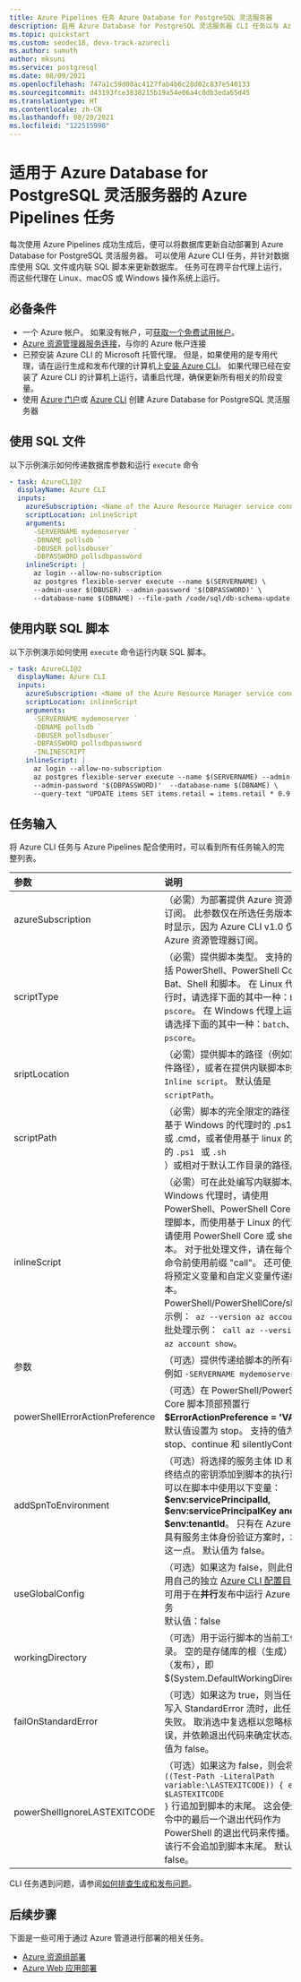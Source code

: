```yaml
---
title: Azure Pipelines 任务 Azure Database for PostgreSQL 灵活服务器
description: 启用 Azure Database for PostgreSQL 灵活服务器 CLI 任务以与 Azure Pipelines 配合使用
ms.topic: quickstart
ms.custom: seodec18, devx-track-azurecli
ms.author: sumuth
author: mksuni
ms.service: postgresql
ms.date: 08/09/2021
ms.openlocfilehash: 747a1c59d00ac4127fab4b6c28d02c837e540133
ms.sourcegitcommit: d43193fce3838215b19a54e06a4c0db3eda65d45
ms.translationtype: HT
ms.contentlocale: zh-CN
ms.lasthandoff: 08/20/2021
ms.locfileid: "122515998"
---
```

# <a name="azure-pipelines-task-for-azure-database-for-postgresql-flexible-server"></a>适用于 Azure Database for PostgreSQL 灵活服务器的 Azure Pipelines 任务

每次使用 Azure Pipelines 成功生成后，便可以将数据库更新自动部署到 Azure Database for PostgreSQL 灵活服务器。  可以使用 Azure CLI 任务，并针对数据库使用 SQL 文件或内联 SQL 脚本来更新数据库。 任务可在跨平台代理上运行，而这些代理在 Linux、macOS 或 Windows 操作系统上运行。

## <a name="prerequisites"></a>必备条件

- 一个 Azure 帐户。 如果没有帐户，可[获取一个免费试用帐户](https://azure.microsoft.com/free/)。
- [Azure 资源管理器服务连接](/azure/devops/pipelines/library/connect-to-azure?view=azure-devops)，与你的 Azure 帐户连接
- 已预安装 Azure CLI 的 Microsoft 托管代理。 但是，如果使用的是专用代理，请在运行生成和发布代理的计算机上[安装 Azure CLI](/cli/azure/install-azure-cli)。 如果代理已经在安装了 Azure CLI 的计算机上运行，请重启代理，确保更新所有相关的阶段变量。
- 使用 [Azure 门户](./quickstart-create-server-portal.md)或 [Azure CLI](./quickstart-create-server-cli.md) 创建 Azure Database for PostgreSQL 灵活服务器


## <a name="use-sql-file"></a>使用 SQL 文件

以下示例演示如何传递数据库参数和运行 ```execute``` 命令  

```yaml
- task: AzureCLI@2
  displayName: Azure CLI
  inputs:
    azureSubscription: <Name of the Azure Resource Manager service connection>
    scriptLocation: inlineScript
    arguments:
      -SERVERNAME mydemoserver `
      -DBNAME pollsdb `
      -DBUSER pollsdbuser`
      -DBPASSWORD pollsdbpassword
    inlineScript: |
      az login --allow-no-subscription
      az postgres flexible-server execute --name $(SERVERNAME) \
      --admin-user $(DBUSER) --admin-password '$(DBPASSWORD)' \
      --database-name $(DBNAME) --file-path /code/sql/db-schema-update.sql
```

## <a name="use-inline-sql-script"></a>使用内联 SQL 脚本

以下示例演示如何使用 ```execute``` 命令运行内联 SQL 脚本。

```yaml
- task: AzureCLI@2
  displayName: Azure CLI
  inputs:
    azureSubscription: <Name of the Azure Resource Manager service connection>
    scriptLocation: inlineScript
    arguments:
      -SERVERNAME mydemoserver `
      -DBNAME pollsdb `
      -DBUSER pollsdbuser`
      -DBPASSWORD pollsdbpassword
      -INLINESCRIPT 
    inlineScript: |
      az login --allow-no-subscription 
      az postgres flexible-server execute --name $(SERVERNAME) --admin-user $(DBUSER) \
      --admin-password '$(DBPASSWORD)'  --database-name $(DBNAME) \
      --query-text "UPDATE items SET items.retail = items.retail * 0.9 WHERE items.id =100;" 
```

## <a name="task-inputs"></a>任务输入

将 Azure CLI 任务与 Azure Pipelines 配合使用时，可以看到所有任务输入的完整列表。 

| 参数            | 说明         | 
| :------------------- | :-------------------|
| azureSubscription| （必需）为部署提供 Azure 资源管理器订阅。 此参数仅在所选任务版本为 0.* 时显示，因为 Azure CLI v1.0 仅支持 Azure 资源管理器订阅。 |
|scriptType| （必需）提供脚本类型。 支持的脚本包括 PowerShell、PowerShell Core、Bat、Shell 和脚本。 在 Linux 代理上运行时，请选择下面的其中一种：```bash``` 或 ```pscore```。 在 Windows 代理上运行时，请选择下面的其中一种：```batch```、```ps``` 或 ```pscore```。 |
|sriptLocation| （必需）提供脚本的路径（例如实际文件路径），或者在提供内联脚本时使用 ```Inline script```。 默认值是 ```scriptPath```。 |
|scriptPath| （必需）脚本的完全限定的路径（使用基于 Windows 的代理时的 .ps1、.bat 或 .cmd，或者使用基于 linux 的代理时的 <code>.ps1 </code> 或 <code>.sh </code>）或相对于默认工作目录的路径。 |
|inlineScript|（必需）可在此处编写内联脚本。 使用 Windows 代理时，请使用 PowerShell、PowerShell Core 或批处理脚本，而使用基于 Linux 的代理时，请使用 PowerShell Core 或 shell 脚本。 对于批处理文件，请在每个 Azure 命令前使用前缀 \"call\"。 还可使用参数将预定义变量和自定义变量传递给此脚本。 <br/>PowerShell/PowerShellCore/shell 的示例：``` az --version az account show``` <br/>批处理示例：``` call az --version call az account show```。 |
| 参数| （可选）提供传递给脚本的所有参数。 例如 ```-SERVERNAME mydemoserver```。 |
|powerShellErrorActionPreference| （可选）在 PowerShell/PowerShell Core 脚本顶部预置行 <b>$ErrorActionPreference = 'VALUE'</b>。 默认值设置为 stop。 支持的值为 stop、continue 和 silentlyContinue。 |
|addSpnToEnvironment|（可选）将选择的服务主体 ID 和 Azure 终结点的密钥添加到脚本的执行环境。 可以在脚本中使用以下变量：<b>$env:servicePrincipalId, $env:servicePrincipalKey and $env:tenantId</b>。 只有在 Azure 终结点具有服务主体身份验证方案时，才遵守这一点。 默认值为 false。|
|useGlobalConfig|（可选）如果这为 false，则此任务将使用自己的独立 <a href= "/cli/azure/azure-cli-configuration?preserve-view=true&view=azure-cli-latest#cli-configuration-file">Azure CLI 配置目录</a>。 这可用于在<b>并行</b>发布中运行 Azure CLI 任务 <br/>默认值：false</td>
|workingDirectory| （可选）用于运行脚本的当前工作目录。  空的是存储库的根（生成）或项目（发布），即 $(System.DefaultWorkingDirectory)。 |
|failOnStandardError|（可选）如果这为 true，则当任何错误写入 StandardError 流时，此任务都将失败。 取消选中复选框以忽略标准错误，并依赖退出代码来确定状态。 默认值为 false。|
|powerShellIgnoreLASTEXITCODE| （可选）如果这为 false，则会将 <code>if ((Test-Path -LiteralPath variable:\\LASTEXITCODE)) { exit $LASTEXITCODE }</code> 行追加到脚本的末尾。 这会使外部命令中的最后一个退出代码作为 PowerShell 的退出代码来传播。 否则，该行不会追加到脚本末尾。 默认值为 false。 |

CLI 任务遇到问题，请参阅[如何排查生成和发布问题](/azure/devops/pipelines/troubleshooting/troubleshooting?view=azure-devops)。

## <a name="next-steps"></a>后续步骤 
下面是一些可用于通过 Azure 管道进行部署的相关任务。

- [Azure 资源组部署](/azure/devops/pipelines/tasks/deploy/azure-resource-group-deployment?view=azure-devops)
- [Azure Web 应用部署](/azure/devops/pipelines/tasks/deploy/azure-rm-web-app-deployment?view=azure-devops)


